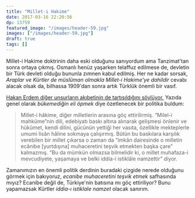 ```yaml
---
title: "Millet-i Hakime"
date: 2017-03-16 22:20:56
dp: 13759
featured_image: "/images/header-59.jpg"
images: ["/images/header-59.jpg"]
draft: true
tags: []
---
```




Millet-i Hakime doktrinin daha eski olduğunu sanıyordum ama Tanzimat'tan sonra
ortaya çıkmış. Osmanlı henüz yaşarken telaffuz edilmese de, devletin bir Türk
devleti olduğu bununla zımnen kabul edilmiş. Her ne kadar sorsak, *Araplar ve
Kürtler de müslüman olmakla Millet-i Hakime'ye dahildir* cevabı alacak olsak da,
bilhassa 1909'dan sonra artık Türklük önemli bir vasıf.

[Hakan Erdem diğer unsurların akıbetinin de tartışıldığını söylüyor.](http://m.karar.com/yazarlar/hakan-erdem/siyasi-oportunizme-ovgu-3244) Yazıda
genel olarak *bükemediğin eli öpmek* diye özetlenecek bir politika buldum:

> Millet-i hâkime, diğer milletlerin arasına göç ettirilirmiş. “Milel-i
> mahkûme”nin dili, edebiyatı baskı altına alınarak gelişmesi önlenir ve
> hükûmet, kendi dilini, gücünün yettiği her vasıta, özellikle mekteplerle umumi
> lisân hâline sokmaya çalışırmış. Bütün bu baskılara karşılık verebilen bir
> millet çıkarsa o zaman da “imkân dairesinde o milletin ecânibe [yurtdışına]
> muhaceretini teşvik etmekten başka çare” kalmazmış. “Bu da mümkün olmazsa
> bilmelidir ki, o millet muhafaza-i mevcudiyete, yaşamaya ve belki iddia-i
> istiklâle namzettir” diyor.

Zamanımızın en önemli politik derdinin buradaki çizgide nerede olduğunu görmek
için bakıyoruz, *ecanibe muhaceretini teşvik etmek* safhasında mıyız? Ecanibe
değil de, Türkiye'nin batısına mı göç ettiriliyor? Bunu yapamazsak Kürtler
*iddia-ı istiklale namzet* olacak sanırım.



